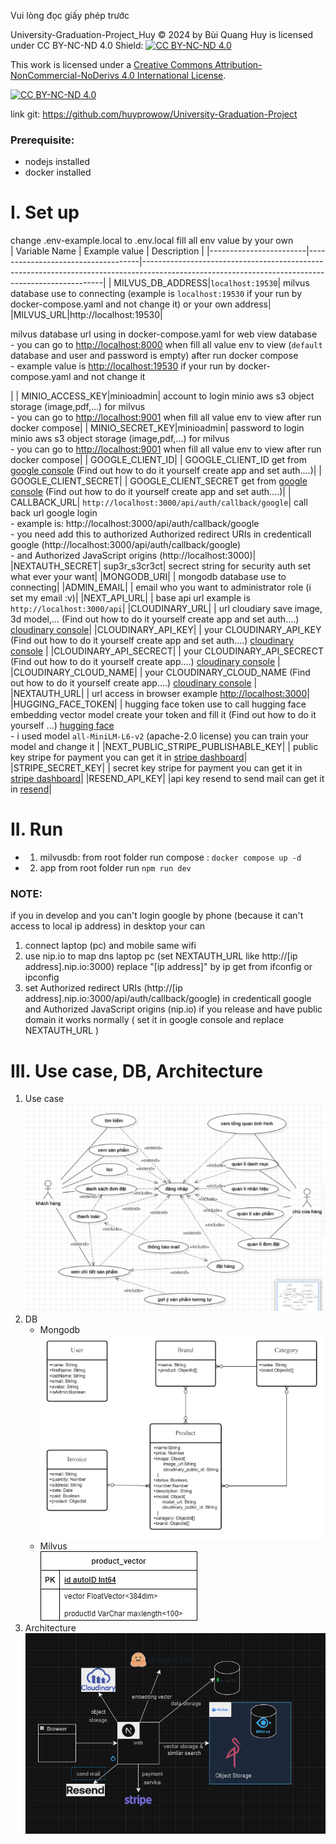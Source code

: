 Vui lòng đọc giấy phép trước

University-Graduation-Project_Huy © 2024 by Bùi Quang Huy is licensed under CC BY-NC-ND 4.0 
Shield: [![CC BY-NC-ND 4.0][cc-by-nc-nd-shield]][cc-by-nc-nd]

This work is licensed under a
[Creative Commons Attribution-NonCommercial-NoDerivs 4.0 International License][cc-by-nc-nd].

[![CC BY-NC-ND 4.0][cc-by-nc-nd-image]][cc-by-nc-nd]

[cc-by-nc-nd]: http://creativecommons.org/licenses/by-nc-nd/4.0/
[cc-by-nc-nd-image]: https://licensebuttons.net/l/by-nc-nd/4.0/88x31.png
[cc-by-nc-nd-shield]: https://img.shields.io/badge/License-CC%20BY--NC--ND%204.0-lightgrey.svg

link git: https://github.com/huyprowow/University-Graduation-Project

### Prerequisite:
* nodejs installed
* docker installed

# I. Set up
change .env-example.local to .env.local fill all env value by your own  
| Variable Name          | Example value                      | Description                                                                                                                                    |
|------------------------|------------------------------------|--------------------------------------------------------------------------------------------------------------------------------------------------|
| MILVUS_DB_ADDRESS|```localhost:19530```| milvus database use to connecting (example is ```localhost:19530``` if your run by docker-compose.yaml and not change it) or your own address|
|MILVUS_URL|http://localhost:19530|<p> milvus database url using in docker-compose.yaml for web view database <br> - you can go to [http://localhost:8000](http://localhost:8000) when fill all value env to view (```default``` database and user and password is empty) after run docker compose <br> - example value is [http://localhost:19530](http://localhost:19530) if your run by docker-compose.yaml and not change it</p>|
| MINIO_ACCESS_KEY|minioadmin| account to login minio aws s3  object storage (image,pdf,...) for milvus <br> - you can go to [http://localhost:9001](http://localhost:9001) when fill all value env to view after run docker compose|
| MINIO_SECRET_KEY|minioadmin| password to login minio aws s3  object storage (image,pdf,...) for milvus  <br> - you can go to [http://localhost:9001](http://localhost:9001) when fill all value env to view after run docker compose|
| GOOGLE_CLIENT_ID| | GOOGLE_CLIENT_ID get from [google console](https://console.cloud.google.com/) (Find out how to do it yourself create app and set auth....)|
| GOOGLE_CLIENT_SECRET| | GOOGLE_CLIENT_SECRET get from [google console](https://console.cloud.google.com/) (Find out how to do it yourself create app and set auth....)|
| CALLBACK_URL| ```http://localhost:3000/api/auth/callback/google```| call back url google login  <br> - example is: http://localhost:3000/api/auth/callback/google <br> - you need add this to authorized Authorized redirect URIs in credenticall google (http://localhost:3000/api/auth/callback/google) <br> - and Authorized JavaScript origins (http://localhost:3000)|
|NEXTAUTH_SECRET| sup3r_s3cr3ct| secrect string for security auth set what ever your want|
|MONGODB_URI| |  mongodb database use to connecting|
|ADMIN_EMAIL| | email who you want to administrator role (i set my email :v)|
|NEXT_API_URL| | base api url example is ```http://localhost:3000/api```|
|CLOUDINARY_URL| | url cloudiary save image, 3d model,... (Find out how to do it yourself create app and set auth....) [cloudinary console](https://console.cloudinary.com/)| 
|CLOUDINARY_API_KEY| | your CLOUDINARY_API_KEY (Find out how to do it yourself create app and set auth....) [cloudinary console](https://console.cloudinary.com/) |
|CLOUDINARY_API_SECRECT| | your CLOUDINARY_API_SECRECT (Find out how to do it yourself create app....) [cloudinary console](https://console.cloudinary.com/) |
|CLOUDINARY_CLOUD_NAME| | your CLOUDINARY_CLOUD_NAME (Find out how to do it yourself create app....) [cloudinary console](https://console.cloudinary.com/) |
|NEXTAUTH_URL| | url access in browser example [http://localhost:3000](http://localhost:3000)|
|HUGGING_FACE_TOKEN| | hugging face token use to call hugging face embedding vector model create your token and fill it (Find out how to do it yourself ...) [hugging face](https://huggingface.co/settings/tokens) <br> - i used model ```all-MiniLM-L6-v2``` (apache-2.0 license) you can train your model and change it |
|NEXT_PUBLIC_STRIPE_PUBLISHABLE_KEY| | public key stripe for payment you can get it in [stripe dashboard](https://dashboard.stripe.com/)|
|STRIPE_SECRET_KEY| | secret key stripe for payment you can get it in [stripe dashboard](https://dashboard.stripe.com/)|
|RESEND_API_KEY| |api key resend to send mail can get it in [resend](https://resend.com/api-keys)|
# II. Run
* 1. milvusdb: from root folder run compose : ```docker compose up -d```
* 2. app from root folder run ```npm run dev```
  
### NOTE:
if you in develop and you can't login google by phone (because it can't access to local ip address) in desktop your can
  1. connect laptop (pc) and mobile same wifi 
  2. use nip.io to map dns laptop pc (set NEXTAUTH_URL like http://[ip address].nip.io:3000) replace "[ip address]" by ip get from ifconfig or ipconfig 
  3. set Authorized redirect URIs (http://[ip address].nip.io:3000/api/auth/callback/google) in credenticall google and Authorized JavaScript origins (nip.io)
if you release and have public domain it works normally ( set it in google console  and replace NEXTAUTH_URL )


# III. Use case, DB, Architecture
1. Use case  
  ![use case](./docs/UseCase.png)
2. DB  
   * Mongodb  
    ![Mongodb](./docs/MongoDb.png)
   * Milvus  
    ![Milvus](./docs/MilvusDb.png)
3. Architecture  
  ![Architecture](./docs/Architecture.png)
